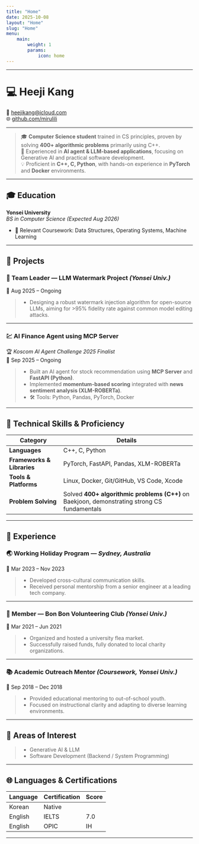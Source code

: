 ```yaml
---
title: "Home"
date: 2025-10-08
layout: "Home"
slug: "Home"
menu:
    main:
        weight: 1
        params: 
            icon: home
---
```




-----

# 💻 **Heeji Kang**
📧 heejikang@icloud.com  
🌐 [github.com/mirulili](https://github.com/mirulili)

---

> 🎓 **Computer Science student** trained in CS principles, proven by solving **400+ algorithmic problems** primarily using C++.  
> 🤖 Experienced in **AI agent & LLM-based applications**, focusing on Generative AI and practical software development.  
> 💡 Proficient in **C++, C, Python**, with hands-on experience in **PyTorch** and **Docker** environments.

---

## 🎓 Education

**Yonsei University**  
_BS in Computer Science (Expected Aug 2026)_  

- 📘 Relevant Coursework: Data Structures, Operating Systems, Machine Learning

---

## 🚀 Projects

### 🧬 Team Leader — LLM Watermark Project *(Yonsei Univ.)*
📅 Aug 2025 – Ongoing  

> - Designing a robust watermark injection algorithm for open-source LLMs, aiming for >95% fidelity rate against common model editing attacks.

---

### 💹 AI Finance Agent using MCP Server  
🏆 *Koscom AI Agent Challenge 2025 Finalist*  
📅 Sep 2025 – Ongoing  

> - Built an AI agent for stock recommendation using **MCP Server** and **FastAPI (Python)**.  
> - Implemented **momentum-based scoring** integrated with **news sentiment analysis (XLM-ROBERTa)**.  
> - 🛠 Tools: Python, Pandas, PyTorch, Docker  

---

## 🧠 Technical Skills & Proficiency

| Category | Details |
|-----------|----------|
| **Languages** | C++, C, Python |
| **Frameworks & Libraries** | PyTorch, FastAPI, Pandas, XLM-ROBERTa |
| **Tools & Platforms** | Linux, Docker, Git/GitHub, VS Code, Xcode |
| **Problem Solving** | Solved **400+ algorithmic problems (C++)** on Baekjoon, demonstrating strong CS fundamentals |

---

## 💼 Experience

### 🌏 Working Holiday Program — *Sydney, Australia*  
📅 Mar 2023 – Nov 2023  

> - Developed cross-cultural communication skills.  
> - Received personal mentorship from a senior engineer at a leading tech company.  

---

### 💖 Member — Bon Bon Volunteering Club *(Yonsei Univ.)*  
📅 Mar 2021 – Jun 2021  

> - Organized and hosted a university flea market.  
> - Successfully raised funds, fully donated to local charity organizations.  

---

### 📚 Academic Outreach Mentor *(Coursework, Yonsei Univ.)*  
📅 Sep 2018 – Dec 2018  

> - Provided educational mentoring to out-of-school youth.  
> - Focused on instructional clarity and adapting to diverse learning environments.  

---

## 🎯 Areas of Interest

> - Generative AI & LLM  
> - Software Development (Backend / System Programming)

---

## 🌐 Languages & Certifications

| Language | Certification | Score |
|-----------|----------------|--------|
| Korean | Native |  |
| English | IELTS | 7.0 |
| English | OPIC | IH |

---

